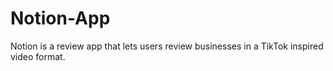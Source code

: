 # Notion-App
Notion is a review app that lets users review businesses in a TikTok inspired video format.
